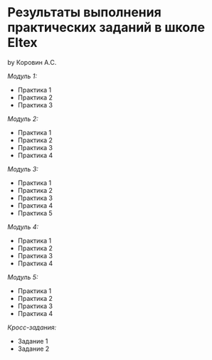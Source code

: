 # Результаты выполнения практических заданий в школе Eltex
by Коровин А.С.

*Модуль 1:*
+ Практика 1
+ Практика 2
+ Практика 3

*Модуль 2:*
+ Практика 1
+ Практика 2
+ Практика 3
+ Практика 4

*Модуль 3:*
+ Практика 1
+ Практика 2
+ Практика 3
+ Практика 4
+ Практика 5

*Модуль 4:*
+ Практика 1
+ Практика 2
+ Практика 3
+ Практика 4

*Модуль 5:*
+ Практика 1
+ Практика 2
+ Практика 3
+ Практика 4

*Кросс-задания:*
+ Задание 1
+ Задание 2
